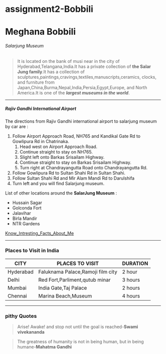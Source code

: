 # assignment2-Bobbili
# Meghana Bobbili
###### Salarjung Museum
> It is located on the bank of musi near in the city of Hyderabad,Telangana,India.It has a private collection of **the Salar Jung family**.It has a collection of sculptures,paintings,cravings,textiles,manuscripts,ceramics, clocks, and furniture from Japan,China,Burma,Nepal,India,Persia,Egypt,Europe, and North America.It is one of the ***largest museums in the world***.

---

##### Rajiv Gandhi International Airport

The directions from Rajiv Gandhi international airport to salarjung museum by car are :

1. Follow Airport Approach Road, NH765 and Kandikal Gate Rd to Gowlipura Rd in Chatrinaka.
    1. Head west on Airport Approach Road.
    2. Continue straight to stay on NH765.
    3. Slight left onto Barkas Srisailam Highway.
    4. Continue straight to stay on Barkas Srisailam Highway.
    5. Turn right at Chandrayangutta Road onto Chandrayangutta Rd.
2. Follow Gowlipura Rd to Sultan Shahi Rd in Sultan Shahi.
3. Follow Sultan Shahi Rd and Mir Alam Mandi Rd to Darulshifa
4. Turn left and you will find Salarjung museum.

List of other locations around the **SalarJung Museum** :
* Hussain Sagar
* Golconda Fort
* Jalavihar
* Birla Mandir
* NTR Gardens

[Know_Intresting_Facts_About_Me](/AboutMe.md)

---

### Places to Visit in India


| CITY | PLACES TO VISIT | DURATION |
| --- | --- | --- |
| Hyderabad | Faluknama Palace,Ramoji film city | 2 hour |
| Delhi | Red Fort,Parliment,qutub minar | 3 hours |
| Mumbai | India Gate,Taj Palace | 2 hours |
| Chennai | Marina Beach,Museum | 4 hours |

***

### pithy Quotes

> Arise! Awake! and stop not until the goal is reached-**Swami vivekananda**

> The greatness of humanity is not in being human, but in being humane-**Mahatma Gandhi**